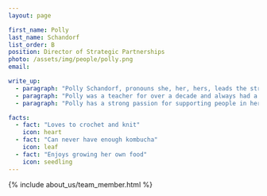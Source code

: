 ```yaml
---
layout: page

first_name: Polly
last_name: Schandorf
list_order: B
position: Director of Strategic Partnerships
photo: /assets/img/people/polly.png
email: 

write_up:
  - paragraph: "Polly Schandorf, pronouns she, her, hers, leads the strategic development of partnerships with our nonprofit partners. She leads event design and execution and lends her expertise to team leads and product managers to foster growth, inclusivity, and community. Polly is primarily responsible for determining barriers to sustained programmatic participation, retention, and partnerships that center around people from historically marginalized and oppressed communities."
  - paragraph: "Polly was a teacher for over a decade and always had a passion for technology. Coding Python was a hobby for a while, so transitioning to tech was a natural career progression. She attended a bootcamp, and has been working in the Rails industry for the last 5 years. She loves the Ruby community and enjoys supporting newcomers to the community, making sure there is space for everyone. She has spoken at RailsConf, RubyConf, and RubyNation. Polly has a long history of community service and has been volunteering for various organizations since the age of 14. For almost a decade, she has been involved with her local food pantry and soup kitchen, and has even served on the board. She also served as a CASA (Court Appointed Special Advocate) for a young person in foster care for 2 years."
  - paragraph: "Polly has a strong passion for supporting people in her community, especially children. She loves to knit, can never have enough kombucha, and enjoys growing her own food."

facts:
  - fact: "Loves to crochet and knit"
    icon: heart
  - fact: "Can never have enough kombucha"
    icon: leaf
  - fact: "Enjoys growing her own food"
    icon: seedling
---
```


{% include about_us/team_member.html %}

